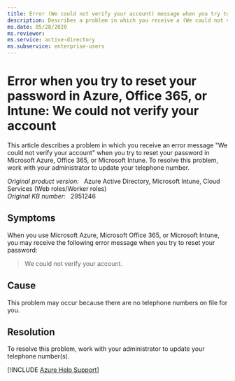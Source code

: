 ```yaml
---
title: Error (We could not verify your account) message when you try to reset your password in Azure, Office 365, or Intune
description: Describes a problem in which you receive a (We could not verify your account) error message when you try to reset your password in Microsoft Azure, Office 365, or Microsoft Intune.
ms.date: 05/28/2020
ms.reviewer: 
ms.service: active-directory
ms.subservice: enterprise-users
---
```

# Error when you try to reset your password in Azure, Office 365, or Intune: We could not verify your account

This article describes a problem in which you receive an error message "We could not verify your account" when you try to reset your password in Microsoft Azure, Office 365, or Microsoft Intune. To resolve this problem, work with your administrator to update your telephone number.

_Original product version:_ &nbsp; Azure Active Directory, Microsoft Intune, Cloud Services (Web roles/Worker roles)  
_Original KB number:_ &nbsp; 2951246

## Symptoms

When you use Microsoft Azure, Microsoft Office 365, or Microsoft Intune, you may receive the following error message when you try to reset your password:

> We could not verify your account.

## Cause

This problem may occur because there are no telephone numbers on file for you.

## Resolution

To resolve this problem, work with your administrator to update your telephone number(s).

[!INCLUDE [Azure Help Support](../../includes/azure-help-support.md)]
